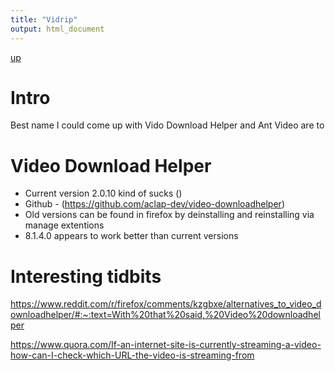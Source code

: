 ```yaml
---
title: "Vidrip"
output: html_document
---
```

[up](https://mikewise2718.github.io/markdowndocs/)

# Intro
Best name I could come up with
Vido Download Helper and Ant Video are to


# Video Download Helper
- Current version 2.0.10 kind of sucks ()
- Github - (https://github.com/aclap-dev/video-downloadhelper)
- Old versions can be found in firefox by deinstalling and reinstalling via manage extentions
- 8.1.4.0 appears to work better than current versions


# Interesting tidbits
https://www.reddit.com/r/firefox/comments/kzgbxe/alternatives_to_video_downloadhelper/#:~:text=With%20that%20said,%20Video%20downloadhelper

https://www.quora.com/If-an-internet-site-is-currently-streaming-a-video-how-can-I-check-which-URL-the-video-is-streaming-from
